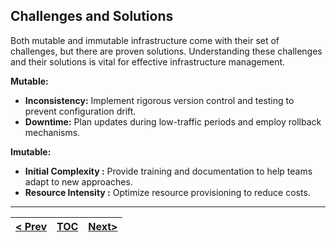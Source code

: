 ##  Challenges and Solutions
Both mutable and immutable infrastructure come with their set of challenges, but there are proven solutions. Understanding these challenges and their solutions is vital for effective infrastructure management.

**Mutable:**
*   **Inconsistency:** Implement rigorous version control and testing to prevent configuration drift.
*   **Downtime:** Plan updates during low-traffic periods and employ rollback mechanisms.

**Imutable:**
*   **Initial Complexity :** Provide training and documentation to help teams adapt to new approaches.
*   **Resource Intensity :** Optimize resource provisioning to reduce costs.

---
|[< Prev](s6.md)| [TOC](toc.md)  | [Next>](s8.md)|
|---------------|----------------|---------------|
<!-- pagebreak -->
